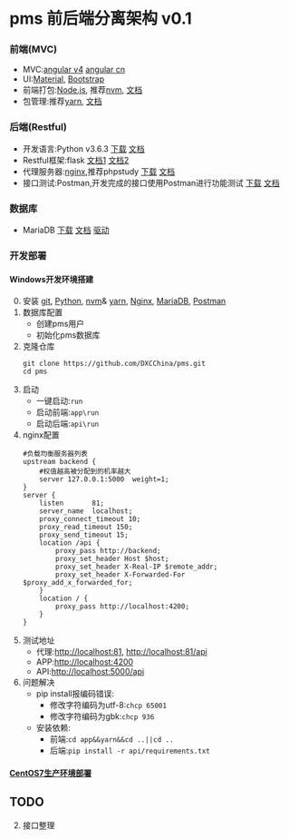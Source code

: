 # pms 前后端分离架构 v0.1
### 前端(MVC)
* MVC:[angular v4](https://angular.io/) [angular cn](https://angular.cn/)
* UI:[Material](https://material.angular.io/),
   [Bootstrap](https://getbootstrap.com/)
* 前端打包:[Node.js](https://nodejs.org),
    推荐[nvm](https://github.com/coreybutler/nvm-windows/releases/download/1.1.6/nvm-setup.zip),
    [文档](https://github.com/coreybutler/nvm-windows)
* 包管理:推荐[yarn](https://yarnpkg.com/latest.msi),
    [文档](https://yarnpkg.com/docs/cli/)
### 后端(Restful)
* 开发语言:Python v3.6.3
[下载](https://www.python.org/ftp/python/3.6.3/python-3.6.3-amd64.exe) 
[文档](http://www.runoob.com/python3/python3-tutorial.html)
* Restful框架:flask 
[文档1](http://flask.pocoo.org/docs/dev/)
[文档2](http://www.pythondoc.com/)
* 代理服务器:[nginx](https://nginx.org/),推荐phpstudy
[下载](http://www.phpstudy.net/phpstudy/phpStudy2017.zip)
[文档](http://www.phpstudy.net/download.html)
* 接口测试:Postman,开发完成的接口使用Postman进行功能测试
[下载](https://dl.pstmn.io/download/latest/win64)
[文档](http://www.cnblogs.com/s380774061/p/4624326.html)
### 数据库
* MariaDB 
[下载](https://mirrors.tuna.tsinghua.edu.cn/mariadb//mariadb-10.2.9/winx64-packages/mariadb-10.2.9-winx64.msi) 
[文档](http://www.runoob.com/mysql/mysql-tutorial.html)
[驱动](https://pymysql.readthedocs.io/en/latest/modules/index.html)
### 开发部署
#### Windows开发环境搭建
0. 安装 [git](https://git-scm.com/download/win),
    [Python](https://www.python.org/ftp/python/3.6.3/python-3.6.3-amd64.exe),
    [nvm](https://github.com/coreybutler/nvm-windows/releases/download/1.1.6/nvm-setup.zip)&
    [yarn](https://yarnpkg.com/latest.msi),
    [Nginx](http://www.phpstudy.net/phpstudy/phpStudy2017.zip),
    [MariaDB](https://mirrors.tuna.tsinghua.edu.cn/mariadb//mariadb-10.2.9/winx64-packages/mariadb-10.2.9-winx64.msi),
    [Postman](https://dl.pstmn.io/download/latest/win64)
1. 数据库配置
    * 创建pms用户
    * 初始化pms数据库
2. 克隆仓库
    ```shell
    git clone https://github.com/DXCChina/pms.git
    cd pms
    ```
3. 启动
    * 一键启动:`run`
    * 启动前端:`app\run`
    * 启动后端:`api\run`
4. nginx配置
    ```
    #负载均衡服务器列表
    upstream backend {
        #权值越高被分配到的机率越大
        server 127.0.0.1:5000  weight=1;
    }
    server {
        listen       81;
        server_name  localhost;
        proxy_connect_timeout 10;
        proxy_read_timeout 150;
        proxy_send_timeout 15;
        location /api {
            proxy_pass http://backend;
            proxy_set_header Host $host;
            proxy_set_header X-Real-IP $remote_addr;
            proxy_set_header X-Forwarded-For $proxy_add_x_forwarded_for;
        }
        location / {
            proxy_pass http://localhost:4200;
        }
    }
    ```
5. 测试地址
    * 代理:[http://localhost:81](http://localhost:81),
    [http://localhost:81/api](http://localhost:81/api)
    * APP:[http://localhost:4200](http://localhost:4200)
    * API:[http://localhost:5000/api](http://localhost:5000/api)
6. 问题解决
    * pip install报编码错误:
        * 修改字符编码为utf-8:`chcp 65001`
        * 修改字符编码为gbk:`chcp 936`
    * 安装依赖:
        * 前端:`cd app&&yarn&&cd ..||cd ..`
        * 后端:`pip install -r api/requirements.txt`
#### [CentOS7生产环境部署](https://github.com/canfeit/pms/blob/master/docs/%E7%94%9F%E4%BA%A7%E7%8E%AF%E5%A2%83%E9%83%A8%E7%BD%B2.md)
## TODO
2. 接口整理
